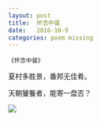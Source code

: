 ```yaml
---
layout: post
title:  怀念中餐
date:   2016-10-9
categories: poem missing
---
```

`《怀念中餐》`

夏村多胜景，番邦无佳肴。

天朝饕餮者，能寄一盘否？

<!--more-->

![]({{site.url}}/Images/34.PNG)

<!--more-->

<script>
  (function(i,s,o,g,r,a,m){i['GoogleAnalyticsObject']=r;i[r]=i[r]||function(){
  (i[r].q=i[r].q||[]).push(arguments)},i[r].l=1*new Date();a=s.createElement(o),
  m=s.getElementsByTagName(o)[0];a.async=1;a.src=g;m.parentNode.insertBefore(a,m)
  })(window,document,'script','https://www.google-analytics.com/analytics.js','ga');

  ga('create', 'UA-85986843-1', 'auto');
  ga('send', 'pageview');

</script>